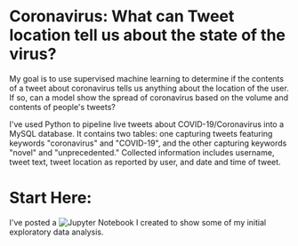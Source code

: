 # Coronavirus: What can Tweet location tell us about the state of the virus?
My goal is to use supervised machine learning to determine if the contents of a tweet about coronavirus tells us anything about the location of the user. If so, can a model show the spread of coronavirus based on the volume and contents of people's tweets?

I've used Python to pipeline live tweets about COVID-19/Coronavirus into a MySQL database. It contains two tables: one capturing tweets featuring keywords "coronavirus" and "COVID-19", and the other capturing keywords "novel" and "unprecedented." Collected information includes username, tweet text, tweet location as reported by user, and date and time of tweet.

# Start Here: 
I've posted a ![Jupyter Notebook](https://github.com/LBBL96/Coronavirus-on-Twitter/blob/master/Code/Jupyter%20Notebooks/EDA%20for%20UK%20vs%20USA.ipynb) I created to show some of my initial exploratory data analysis. 
